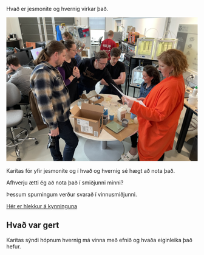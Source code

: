 Hvað er jesmonite og hvernig virkar það. 

![Unnið með jesmonite](../Jesmonite.jpg)

Karítas fór yfir jesmonite og í hvað og hvernig sé hægt að nota það.

Afhverju ætti ég að nota það í smiðjunni minni?

Þessum spurningum verður svarað í vinnusmiðjunni. 

[Hér er hlekkur á kynninguna](https://github.com/Fab-Lab-Island/FLI_Boot_Camp_2024/blob/main/files/jesmonite/Jesmonite.pdf)


## Hvað var gert

Karítas sýndi hópnum hvernig má vinna með efnið og hvaða eiginleika það hefur.
